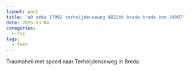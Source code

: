 ```yaml
---
layout: post
title: "a0 ambu 17992 terheijdenseweg 4825bk breda breda bon 34007"
date: 2025-03-04
categories: 
  - rss
tags: 
  - feed
---
```


Traumaheli met spoed naar Terheijdenseweg in Breda
